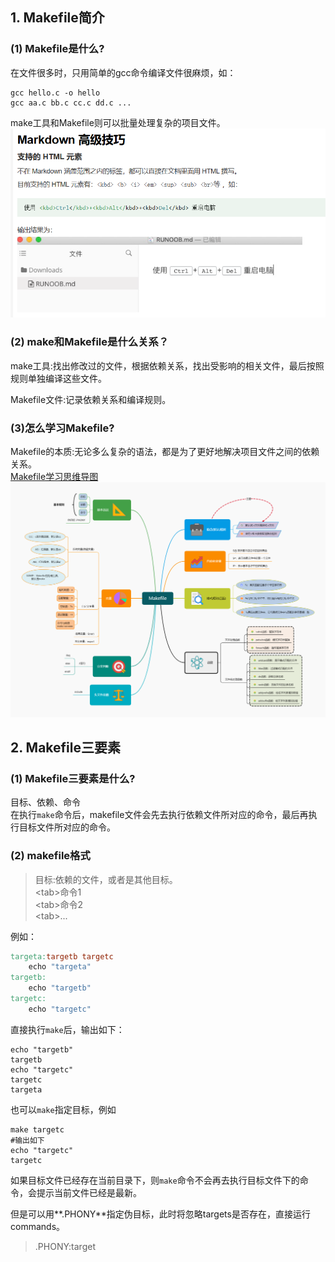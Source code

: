 ## 1. Makefile简介
### (1) Makefile是什么?
在文件很多时，只用简单的gcc命令编译文件很麻烦，如：  
``` shell
gcc hello.c -o hello  
gcc aa.c bb.c cc.c dd.c ...
```
make工具和Makefile则可以批量处理复杂的项目文件。  
![Alt makefile作用](image.png "makefile作用")

### (2) make和Makefile是什么关系？
make工具:找出修改过的文件，根据依赖关系，找出受影响的相关文件，最后按照规则单独编译这些文件。

Makefile文件:记录依赖关系和编译规则。

### (3)怎么学习Makefile?
Makefile的本质:无论多么复杂的语法，都是为了更好地解决项目文件之间的依赖关系。  
[Makefile学习思维导图](.) ![Makefile学习思维导图](Makefile%E5%AD%A6%E4%B9%A0%E6%80%9D%E7%BB%B4%E5%AF%BC%E5%9B%BE.png "Makefile学习思维导图")

## 2. Makefile三要素

### (1) Makefile三要素是什么?

目标、依赖、命令  
在执行`make`命令后，makefile文件会先去执行依赖文件所对应的命令，最后再执行目标文件所对应的命令。

### (2) makefile格式
> 目标:依赖的文件，或者是其他目标。  
\<tab>命令1  
\<tab>命令2  
\<tab>...  

例如：  
``` makefile
targeta:targetb targetc
    echo "targeta"
targetb:
    echo "targetb"
targetc:
    echo "targetc"
```
直接执行`make`后，输出如下：
```shell
echo "targetb"
targetb
echo "targetc"
targetc
targeta
```
也可以`make`指定目标，例如
```shell
make targetc
#输出如下
echo "targetc"
targetc
```
如果目标文件已经存在当前目录下，则`make`命令不会再去执行目标文件下的命令，会提示当前文件已经是最新。  

但是可以用**.PHONY**指定伪目标，此时将忽略targets是否存在，直接运行commands。
>.PHONY:target  

